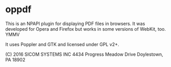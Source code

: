 # oppdf

This is an NPAPI plugin for displaying PDF files in browsers.
It was developed for Opera and Firefox but works in some versions
of WebKit, too. YMMV

It uses Poppler and GTK and licensed under GPL v2+.

(C) 2016 SICOM SYSTEMS INC
4434 Progress Meadow Drive
Doylestown, PA 18902
